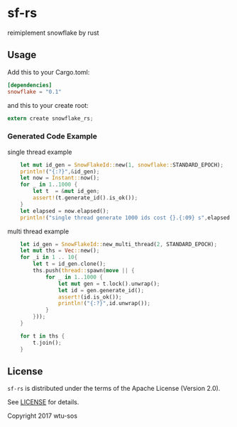 # sf-rs
reimiplement snowflake by rust

## Usage

Add this to your Cargo.toml:

```toml
[dependencies]
snowflake = "0.1"
```

and this to your create root:

```rust
extern create snowflake_rs;
```

### Generated Code Example

single thread example
```rust
	let mut id_gen = SnowFlakeId::new(1, snowflake::STANDARD_EPOCH);
	println!("{:?}",&id_gen);
	let now = Instant::now();
	for _ in 1..1000 {
		let t  = &mut id_gen;
		assert!(t.generate_id().is_ok());
	}
	let elapsed = now.elapsed();
	println!("single thread generate 1000 ids cost {}.{:09} s",elapsed.as_secs(), elapsed.subsec_nanos());

```

multi thread example
```rust
    let id_gen = SnowFlakeId::new_multi_thread(2, STANDARD_EPOCH);
    let mut ths = Vec::new();
    for _i in 1 .. 10{
        let t = id_gen.clone();
        ths.push(thread::spawn(move || {
            for _ in 1..1000 {
                let mut gen = t.lock().unwrap();
                let id = gen.generate_id();
                assert!(id.is_ok());
                println!("{:?}",id.unwrap());
            }
        }));
    }

    for t in ths {
        t.join();
    }

```

## License
`sf-rs` is distributed under the terms of the Apache License (Version 2.0).

See [LICENSE](LICENSE) for details.

Copyright 2017 wtu-sos
